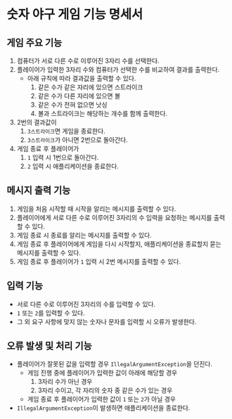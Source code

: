 # 숫자 야구 게임 기능 명세서

## 게임 주요 기능
1. 컴퓨터가 서로 다른 수로 이루어진 3자리 수를 선택한다.
2. 플레이어가 입력한 3자리 수와 컴퓨터가 선택한 수를 비교하여 결과를 출력한다.
   - 아래 규칙에 따라 결과값을 출력할 수 있다.
      1. 같은 수가 같은 자리에 있으면 스트라이크 
      2. 같은 수가 다른 자리에 있으면 볼
      3. 같은 수가 전혀 없으면 낫싱
      4. 볼과 스트라이크는 해당하는 개수를 함께 출력한다.
3. 2번의 결과값이
   1. `3스트라이크`면 게임을 종료한다.
   1. `3스트라이크`가 아니면 2번으로 돌아간다.
4. 게임 종료 후 플레이어가 
   1. `1` 입력 시 1번으로 돌아간다.
   2. `2` 입력 시 애플리케이션을 종료한다.

## 메시지 출력 기능
1. 게임을 처음 시작할 때 시작을 알리는 메시지를 출력할 수 있다.
2. 플레이어에게 서로 다른 수로 이루어진 3자리의 수 입력을 요청하는 메시지를 출력할 수 있다.
3. 게임 종료 시 종료를 알리는 메시지를 출력할 수 있다.
4. 게임 종료 후 플레이어에게 게임을 다시 시작할지, 애플리케이션을 종료할지 묻는 메시지를 출력할 수 있다.
5. 게임 종료 후 플레이어가 `1` 입력 시 2번 메시지를 출력할 수 있다.

## 입력 기능
- 서로 다른 수로 이루어진 3자리의 수를 입력할 수 있다.
- `1` 또는 `2`를 입력할 수 있다.
- 그 외 요구 사항에 맞지 않는 숫자나 문자를 입력할 시 오류가 발생한다.

## 오류 발생 및 처리 기능
- 플레이어가 잘못된 값을 입력할 경우 `IllegalArgumentException`을 던진다.
  - 게임 진행 중에 플레이어가 입력한 값이 아래에 해당할 경우
    1. 3자리 수가 아닌 경우
    2. 3자리 수이고, 각 자리의 숫자 중 같은 수가 있는 경우
  - 게임 종료 후 플레이어가 입력한 값이 `1` 또는 `2`가 아닐 경우
- `IllegalArgumentException`이 발생하면 애플리케이션을 종료한다.


